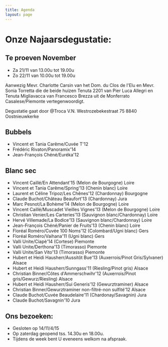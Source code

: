 ```yaml
---
title: Agenda 
layout: page
---
```

Onze Najaarsdegustatie:
========================
Te proeven November
-------------------
* Za 21/11 van 13.00u tot 19.00u
* Zo 22/11 van 10.00u tot 19.00u

Aanwezig Mevr. Charlotte Carsin van het Dom. du Clos de l'Elu en Mevr. Sonia Torretta die de beide
huizen Tenuta 2201 van Pier Luca Allegri en Tenuta Migliavacca van Francesco Brezza uit de Monferrato Casalese/Piemonte vertegenwoordigt.

Degustatie gaat door @Troca V.N. Westrozebekestraat 75 8840 Oostnieuwkerke

Bubbels
-------
* Vincent et Tania Carême/Cuvée T'12
* Frédéric Rivaton/Panoramix'14
* Jean-François Chéné/Euréka'12

Blanc sec
---------
* Vincent Caillé/En Attendant'15 (Melon de Bourgogne) Loire
* Vincent et Tania Carême/Spring'13 (Chenin blanc) Loire
* Laurent et Céline Tripoz/Les Chênes'12 (Chardonnay) Bourgogne
* Claude Buchot/Château Beaufort'13 (Chardonnay) Jura
* Marc Pesnot/La Bohème'14 (Melon de Bourgogne) Loire
* Vincent Caillé/Muscadet Vieilles Vignes'13 (Melon de Bourgogne) Loire
* Christian Venier/Les Carteries'13 (Sauvignon blanc/Chardonnay) Loire
* Hervé Villemade/La Bodice'13 (Sauvignon blanc/Chardonnay) Loire
* Jean-François Chéné/Panier de Fruits'13 (Chenin blanc) Loire
* Floréal Roméro/Cuvée 100 Noms'12 (Colombard/Ugni blanc) Gers
* Floréal Roméro/Vaihana'11 (Ugni blanc) Gers
* Valli Unite/Ciapè'14 (Cortese) Piemonte
* Valli Unite/Derthona'13 (Timorasso) Piemonte
* Valli Unite/San Vito'13 (Timorasso) Piemonte
* Hubert et Heidi Hausherr/Aussitôt Bue'13 (Auxerrois/Pinot Gris/Sylvaner) Alsace
* Hubert et Heidi Hausherr/Sunngass'11 (Riesling/Pinot gris) Alsace
* Christian Binner/Côtes d'Ammerschwihr'12 (Auxerrois/Pinot gris/Gewurz/Riesling) Alsace
* Hubert et Heidi Hausherr/Sui Generis'12 (Gewurztraminer) Alsace
* Christian Binner/Gewurztraminer non-filtré-non sulfité'12 Alsace
* Claude Buchot/Cuvée Beaudelaire'11 (Chardonay/Savagnin) Jura
* Claude Buchot/Savagnin'10 Jura





Ons bezoeken:
-------------
* Gesloten op 14/11/4/15
* Op zaterdag geopend tss. 14.30u en 18.00u.
* Tijdens de week bent U eveneens welkom na afspraak.


















